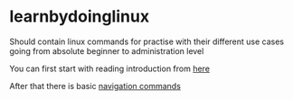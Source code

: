 # learnbydoinglinux
Should contain linux commands for practise with their different use cases going from absolute beginner to administration level

You can first start with reading introduction from [here](https://github.com/shubham-bansal001/learnbydoinglinux/blob/main/1_introduction.md)

After that there is basic [navigation commands](https://github.com/shubham-bansal001/learnbydoinglinux/blob/main/2_navigation_commands.md)
